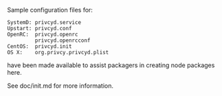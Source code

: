 Sample configuration files for:
```
SystemD: privcyd.service
Upstart: privcyd.conf
OpenRC:  privcyd.openrc
         privcyd.openrcconf
CentOS:  privcyd.init
OS X:    org.privcy.privcyd.plist
```
have been made available to assist packagers in creating node packages here.

See doc/init.md for more information.
